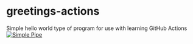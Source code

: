 # greetings-actions
Simple hello world type of program for use with learning GitHub Actions
[![Simple Pipe](https://github.com/veeramneni/greetings-actions/actions/workflows/simple-pipe.yml/badge.svg)](https://github.com/veeramneni/greetings-actions/actions/workflows/simple-pipe.yml)
